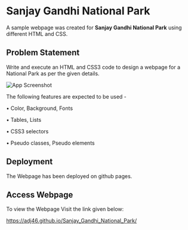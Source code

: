 
# Sanjay Gandhi National Park

A sample webpage was created for **Sanjay Gandhi National Park** using different HTML and CSS.



## Problem Statement
Write and execute an HTML and CSS3 code to design a webpage for a National Park as per
the given details.

![App Screenshot](https://via.placeholder.com/468x300?text=App+Screenshot+Here)

The following features are expected to be used -

• Color, Background, Fonts

• Tables, Lists

• CSS3 selectors

• Pseudo classes, Pseudo elements


## Deployment

The Webpage has been deployed on github pages.







## Access Webpage

To view the Webpage Visit the link given below:

https://adj46.github.io/Sanjay_Gandhi_National_Park/